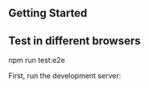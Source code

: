 
## Getting Started
## Test in different browsers
npm run test:e2e

First, run the development server:

